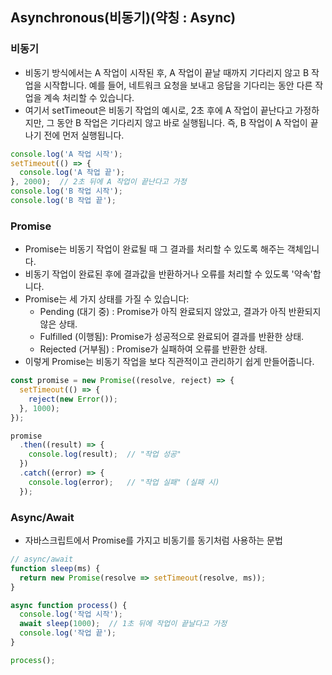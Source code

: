 ## Asynchronous(비동기)(약칭 : Async)


### 비동기
- 비동기 방식에서는 A 작업이 시작된 후, A 작업이 끝날 때까지 기다리지 않고 B 작업을 시작합니다. 예를 들어, 네트워크 요청을 보내고 응답을 기다리는 동안 다른 작업을 계속 처리할 수 있습니다.
- 여기서 setTimeout은 비동기 작업의 예시로, 2초 후에 A 작업이 끝난다고 가정하지만, 그 동안 B 작업은 기다리지 않고 바로 실행됩니다. 즉, B 작업이 A 작업이 끝나기 전에 먼저 실행됩니다.
```jsx
console.log('A 작업 시작');
setTimeout(() => {
  console.log('A 작업 끝');
}, 2000);  // 2초 뒤에 A 작업이 끝난다고 가정
console.log('B 작업 시작');
console.log('B 작업 끝');
```

### Promise
- Promise는 비동기 작업이 완료될 때 그 결과를 처리할 수 있도록 해주는 객체입니다. 
- 비동기 작업이 완료된 후에 결과값을 반환하거나 오류를 처리할 수 있도록 '약속'합니다.
- Promise는 세 가지 상태를 가질 수 있습니다:
  - Pending (대기 중) : Promise가 아직 완료되지 않았고, 결과가 아직 반환되지 않은 상태.
  - Fulfilled (이행됨): Promise가 성공적으로 완료되어 결과를 반환한 상태.
  - Rejected (거부됨) : Promise가 실패하여 오류를 반환한 상태.
- 이렇게 Promise는 비동기 작업을 보다 직관적이고 관리하기 쉽게 만들어줍니다.
```jsx
const promise = new Promise((resolve, reject) => {
  setTimeout(() => {
    reject(new Error());
  }, 1000);
});

promise
  .then((result) => {
    console.log(result);  // "작업 성공"
  })
  .catch((error) => {
    console.log(error);   // "작업 실패" (실패 시)
  });
```

### Async/Await
- 자바스크립트에서 Promise를 가지고 비동기를 동기처럼 사용하는 문법
```jsx
// async/await
function sleep(ms) {
  return new Promise(resolve => setTimeout(resolve, ms));
}

async function process() {
  console.log('작업 시작');
  await sleep(1000);  // 1초 뒤에 작업이 끝날다고 가정
  console.log('작업 끝');
}

process();
```
